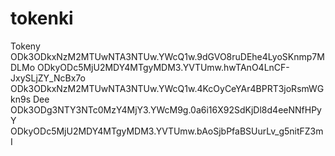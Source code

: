 # tokenki
Tokeny
ODk3ODkxNzM2MTUwNTA3NTUw.YWcQ1w.9dGVO8ruDEhe4LyoSKnmp7MDLMo
ODkyODc5MjU2MDY4MTgyMDM3.YVTUmw.hwTAnO4LnCF-JxySLjZY_NcBx7o
ODk3ODkxNzM2MTUwNTA3NTUw.YWcQ1w.4KcOyCeYAr4BPRT3joRsmWGkn9s Dee
ODk3ODg3NTY3NTc0MzY4MjY3.YWcM9g.0a6i16X92SdKjDl8d4eeNNfHPyY
ODkyODc5MjU2MDY4MTgyMDM3.YVTUmw.bAoSjbPfaBSUurLv_g5nitFZ3mI
